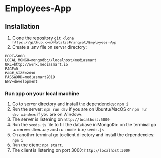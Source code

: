 # Employees-App

## Installation
1. Clone the repository `git clone https://github.com/NataliaFranquet/Employees-App`
2. Create a .env file on server directory: 
```
PORT=5000
LOCAL_MONGO=mongodb://localhost/mediasmart
URL=http://work.mediasmart.io
PAGE=0
PAGE_SIZE=2000
PASSWORD=mediasmart2019
ENV=development
```
### Run app on your local machine
1. Go to server directory and install the dependencies: `npm i`
2. Run the server: `npm run dev` if you are on Ubuntu/MacOS or `npm run dev-windows` if you are on Windows
3. The server is listening on `http://localhost:5000`
4. Run the `seeds.js` file to fill the database in MongoDb: on the terminal go to server directory and run `node bin/seeds.js`
5. On another terminal go to client directory and install the dependencies: `npm i`
6. Run the client: `npm start`.
7. The client is listening on port 3000: `http://localhost:3000`
